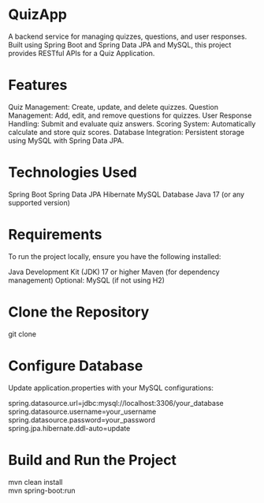 # QuizApp

A backend service for managing quizzes, questions, and user responses. Built using Spring Boot and Spring Data JPA and MySQL, this project provides RESTful APIs for a Quiz Application.

# Features

Quiz Management: Create, update, and delete quizzes.
Question Management: Add, edit, and remove questions for quizzes.
User Response Handling: Submit and evaluate quiz answers.
Scoring System: Automatically calculate and store quiz scores.
Database Integration: Persistent storage using MySQL with Spring Data JPA.

# Technologies Used

Spring Boot
Spring Data JPA
Hibernate
MySQL Database
Java 17 (or any supported version)

# Requirements

To run the project locally, ensure you have the following installed:

Java Development Kit (JDK) 17 or higher
Maven (for dependency management)
Optional: MySQL (if not using H2)

# Clone the Repository

git clone 

# Configure Database

Update application.properties with your MySQL configurations:

spring.datasource.url=jdbc:mysql://localhost:3306/your_database  
spring.datasource.username=your_username  
spring.datasource.password=your_password  
spring.jpa.hibernate.ddl-auto=update  

# Build and Run the Project

mvn clean install  
mvn spring-boot:run  
